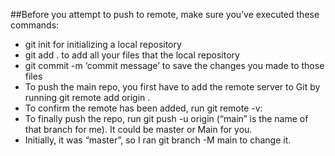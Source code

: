 ##Before you attempt to push to remote, make sure you’ve executed these commands:

- git init for initializing a local repository
- git add . to add all your files that the local repository
- git commit -m ‘commit message’ to save the changes you made to those files
- To push the main repo, you first have to add the remote server to Git by running git remote add origin <url>.
- To confirm the remote has been added, run git remote -v:
- To finally push the repo, run git push -u origin <branch-name>
(“main” is the name of that branch for me). It could be master or Main for you. 
- Initially, it was “master”, so I ran git branch -M main to change it.
